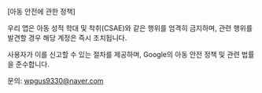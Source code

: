 [아동 안전에 관한 정책]

우리 앱은 아동 성적 학대 및 착취(CSAE)와 같은 행위를 엄격히 금지하며,
관련 행위를 발견할 경우 해당 계정은 즉시 조치됩니다.

사용자가 이를 신고할 수 있는 절차를 제공하며,
Google의 아동 안전 정책 및 관련 법률을 준수합니다.

문의: wpgus9330@naver.com
